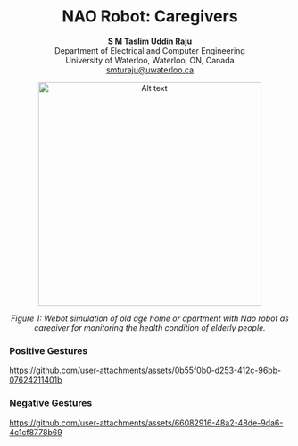 <h1 align="center">NAO Robot: Caregivers</h1>

<p align="center">
  <strong>S M Taslim Uddin Raju</strong><br>
  Department of Electrical and Computer Engineering<br>
  University of Waterloo, Waterloo, ON, Canada<br>
  <a href="mailto:smturaju@uwaterloo.ca">smturaju@uwaterloo.ca</a>
</p>

<div align="center">
    <img src="Image/Fig1.png" alt="Alt text" title="Hover text" height="400" width="400"/>
    <p><em>Figure 1: Webot simulation of old age home or apartment with Nao robot as caregiver for monitoring the health condition of elderly people.</em></p>
</div>


### Positive Gestures
https://github.com/user-attachments/assets/0b55f0b0-d253-412c-96bb-07624211401b

### Negative Gestures
https://github.com/user-attachments/assets/66082916-48a2-48de-9da6-4c1cf8778b69

